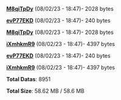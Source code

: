[**M8qiTpDy**](/data/M8qiTpDy.txt) (08/02/23 - 18:47)- 2028 bytes

[**evP77EKD**](/data/evP77EKD.txt) (08/02/23 - 18:47)- 240 bytes

[**M8qiTpDy**](/data/M8qiTpDy.txt) (08/02/23 - 18:47)- 2028 bytes

[**iXmhkmR9**](/data/iXmhkmR9.txt) (08/02/23 - 18:47)- 4397 bytes

[**evP77EKD**](/data/evP77EKD.txt) (08/02/23 - 18:47)- 240 bytes

[**iXmhkmR9**](/data/iXmhkmR9.txt) (08/02/23 - 18:47)- 4397 bytes

**Total Datas**: 8951

**Total Size**: 58.62 MB / 58.6 MB